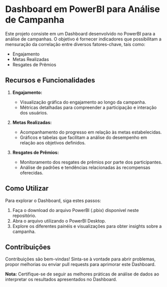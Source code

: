 # Dashboard em PowerBI para Análise de Campanha

Este projeto consiste em um Dashboard desenvolvido no PowerBI para a análise de campanhas. O objetivo é fornecer indicadores que possibilitam a mensuração da correlação entre diversos fatores-chave, tais como:

- Engajamento
- Metas Realizadas
- Resgates de Prêmios

## Recursos e Funcionalidades

1. **Engajamento:**
   - Visualização gráfica do engajamento ao longo da campanha.
   - Métricas detalhadas para compreender a participação e interação dos usuários.

2. **Metas Realizadas:**
   - Acompanhamento do progresso em relação às metas estabelecidas.
   - Gráficos e tabelas que facilitam a análise do desempenho em relação aos objetivos definidos.

3. **Resgates de Prêmios:**
   - Monitoramento dos resgates de prêmios por parte dos participantes.
   - Análise de padrões e tendências relacionadas às recompensas oferecidas.

## Como Utilizar

Para explorar o Dashboard, siga estes passos:

1. Faça o download do arquivo PowerBI (.pbix) disponível neste repositório.
2. Abra o arquivo utilizando o PowerBI Desktop.
3. Explore os diferentes painéis e visualizações para obter insights sobre a campanha.

## Contribuições

Contribuições são bem-vindas! Sinta-se à vontade para abrir problemas, propor melhorias ou enviar pull requests para aprimorar este Dashboard.

**Nota:** Certifique-se de seguir as melhores práticas de análise de dados ao interpretar os resultados apresentados no Dashboard.

